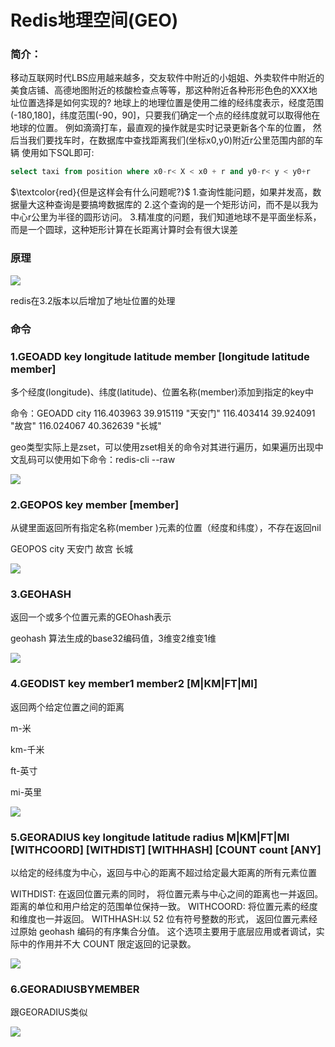 # Redis地理空间(GEO)

### 简介：

移动互联网时代LBS应用越来越多，交友软件中附近的小姐姐、外卖软件中附近的美食店铺、高德地图附近的核酸检查点等等，那这种附近各种形形色色的XXX地址位置选择是如何实现的?
地球上的地理位置是使用二维的经纬度表示，经度范围(-180,180]，纬度范围(-90，90]，只要我们确定一个点的经纬度就可以取得他在地球的位置。
例如滴滴打车，最直观的操作就是实时记录更新各个车的位置，
然后当我们要找车时，在数据库中查找距离我们(坐标x0,y0)附近r公里范围内部的车辆
使用如下SQL即可:

```sql
select taxi from position where x0-r< X < x0 + r and y0-r< y < y0+r
```

$\textcolor{red}{但是这样会有什么问题呢?}$
1.查询性能问题，如果并发高，数据量大这种查询是要搞垮数据库的
2.这个查询的是一个矩形访问，而不是以我为中心r公里为半径的圆形访问。
3.精准度的问题，我们知道地球不是平面坐标系，而是一个圆球，这种矩形计算在长距离计算时会有很大误差

### 原理

![](images/71.GEO原理.jpg)

redis在3.2版本以后增加了地址位置的处理

### 命令

### 1.GEOADD key longitude latitude member [longitude latitude member]

多个经度(longitude)、纬度(latitude)、位置名称(member)添加到指定的key中

命令：GEOADD city 116.403963 39.915119 "天安门" 116.403414 39.924091 "故宫" 116.024067 40.362639 "长城"

geo类型实际上是zset，可以使用zset相关的命令对其进行遍历，如果遍历出现中文乱码可以使用如下命令：redis-cli --raw

![](images/72.GEO-geoadd.png)

### 2.GEOPOS key member [member]

从键里面返回所有指定名称(member )元素的位置（经度和纬度），不存在返回nil

GEOPOS city 天安门 故宫 长城

![](images/73.GEO-geopos.png)

### 3.GEOHASH

返回一个或多个位置元素的GEOhash表示

geohash 算法生成的base32编码值，3维变2维变1维

![](images/74.GEO-GEOhash.png)

### 4.GEODIST key member1 member2 [M|KM|FT|MI]

返回两个给定位置之间的距离

m-米

km-千米

ft-英寸

mi-英里

![](images/75.GEO-GEODIST.png)

### 5.GEORADIUS key longitude latitude radius M|KM|FT|MI \[WITHCOORD] \[WITHDIST] \[WITHHASH] [COUNT count [ANY]

以给定的经纬度为中心，返回与中心的距离不超过给定最大距离的所有元素位置

WITHDIST: 在返回位置元素的同时， 将位置元素与中心之间的距离也一并返回。 距离的单位和用户给定的范围单位保持一致。
WITHCOORD: 将位置元素的经度和维度也一并返回。
WITHHASH:以 52 位有符号整数的形式， 返回位置元素经过原始 geohash 编码的有序集合分值。 这个选项主要用于底层应用或者调试，实际中的作用并不大
COUNT 限定返回的记录数。

![](images/76.GEO-georadius.png)

### 6.GEORADIUSBYMEMBER

跟GEORADIUS类似

![](images/77.GEO-georadiusbymember.png)






